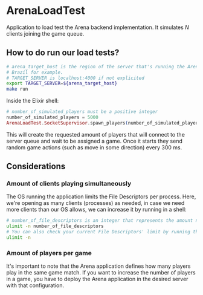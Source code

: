 # ArenaLoadTest

Application to load test the Arena backend implementation. It simulates *N* clients joining the game queue.

## How to do run our load tests?

```bash
# arena_target_host is the region of the server that's running the Arena application.
# Brazil for example.
# TARGET_SERVER is localhost:4000 if not explicited
export TARGET_SERVER=${arena_target_host}
make run
```

Inside the Elixir shell:
```elixir
# number_of_simulated_players must be a positive integer
number_of_simulated_players = 5000
ArenaLoadTest.SocketSupervisor.spawn_players(number_of_simulated_players)
```

This will create the requested amount of players that will connect to the server queue and wait to be assigned a
game.
Once it starts they send random game actions (such as move in some direction) every 300 ms.

## Considerations

### Amount of clients playing simultaneously
The OS running the application limits the File Descriptors per process. Here, we're opening as many clients (processes) as needed, in case we need more clients than our OS allows, we can increase it by running in a shell:
```bash
# number_of_file_descriptors is an integer that represents the amount needed
ulimit -n number_of_file_descriptors
# You can also check your current File Descriptors' limit by running the following
ulimit -n
```

### Amount of players per game
It's important to note that the Arena application defines how many players play in the same game match. If you want to increase the number of players in a game, you have to deploy the Arena application in the desired server with that configuration.
